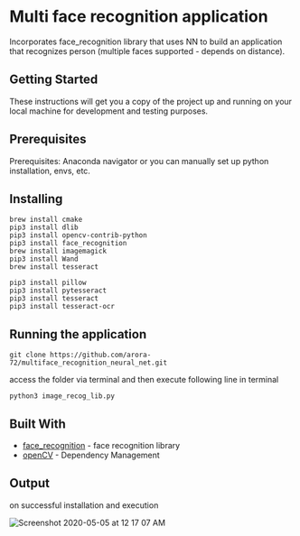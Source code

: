 # Multi face recognition application
Incorporates face_recognition library that uses NN to build an application that recognizes person (multiple faces supported - depends on distance).

## Getting Started

These instructions will get you a copy of the project up and running on your local machine for development and testing purposes. 

## Prerequisites

Prerequisites: 
Anaconda navigator or you can manually set up python installation, envs, etc.


## Installing


```
brew install cmake 
pip3 install dlib
pip3 install opencv-contrib-python 
pip3 install face_recognition
brew install imagemagick
pip3 install Wand
brew install tesseract

pip3 install pillow
pip3 install pytesseract
pip3 install tesseract
pip3 install tesseract-ocr

```




## Running the application 

```
git clone https://github.com/arora-72/multiface_recognition_neural_net.git
```
access the folder via terminal and then execute following line in terminal
```
python3 image_recog_lib.py
```


## Built With

* [face_recognition](https://github.com/ageitgey/face_recognition#face-recognition) - face recognition library
* [openCV](https:https://opencv.org/) - Dependency Management



## Output
on successful installation and execution

![Screenshot 2020-05-05 at 12 17 07 AM](https://user-images.githubusercontent.com/25279052/81005375-78f21f80-8e6b-11ea-9b6e-c5cbd9c51a2a.png)
